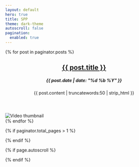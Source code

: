 ```yaml
---
layout: default
hero: true
title: SPP
theme: dark-theme
autoscroll: false
pagination: 
  enabled: true
---
```

<div class="content">
{% for post in paginator.posts %}
    <article class="index-post row">
      <header class="col container">
        <h2><a href="{{ site.siteurl }}{{ post.url }}">{{ post.title }}</a></h2>
        <h5>{{ post.date | date: "%d %b %Y" }}</h5>
        <p>{{ post.content | truncatewords:50 | strip_html }}</p>
      </header>
      <div class="col">
        <img class="image" src="https://img.youtube.com/vi/{{ post.youtubeId }}/maxresdefault.jpg" alt="Video thumbnail">
      </div>        
    </article>
{% endfor %}

{% if paginator.total_pages > 1 %}
<div class="pagination">
{% if paginator.next_page %}
  <a class="next" id="load-more" href="{{ paginator.next_page_path }}">Load more posts</a>
{% endif %}
</div>
{% endif %}
</div>

<footer class="container">
</footer>

<script src="//unpkg.com/jscroll/dist/jquery.jscroll.min.js"></script>
<script type="text/javascript">
  $(function() {
    $('.content').jscroll({
      contentSelector: ".content",
      pagingSelector: '.pagination',
{% if page.autoscroll %}
      nextSelector: '.next',
      autoTrigger: true
{% else %}
      autoTrigger: false
{% endif %}
    })
  })
</script>
{% if page.autoscroll %}
<style>.pagination{display: none;}</style>
{% endif %}
<script>
  if (window.netlifyIdentity) {
    window.netlifyIdentity.on("init", user => {
      if (!user) {
        window.netlifyIdentity.on("login", () => {
          document.location.href = "/admin/";
        });
      }
    });
  }
</script>